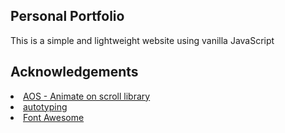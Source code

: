 ## Personal Portfolio
This is a simple and lightweight website using vanilla JavaScript

## Acknowledgements
<li><a href="https://github.com/michalsnik/aos">AOS - Animate on scroll library</a></li>
<li><a href="https://github.com/tsanak/autotyping">autotyping</a></i></li>
<li><a href="https://fontawesome.com/">Font Awesome</a></li>
